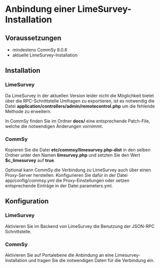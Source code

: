# Anbindung einer LimeSurvey-Installation

## Voraussetzungen
- mindestens CommSy 8.0.6
- aktuelle LimeSurvey-Installation

## Installation

### LimeSurvey
Da LimeSurvey in der aktuellen Version leider nicht die Möglichkeit bietet über die RPC-Schnittstelle Umfragen zu exportieren, ist es notwendig die Datei **application/controllers/admin/remotecontrol.php** um die fehlende Methode zu erweitern.

In CommSy finden Sie im Ordner **docs/** eine entsprechende Patch-File, welche die notwendigen Änderungen vornimmt.

### CommSy
Kopieren Sie die Datei **etc/commsy/limesurvey.php-dist** in den selben Ordner unter den Namen **limsurvey.php** und setzten Sie den Wert **$c_limesurvey** auf **true**.

Optional kann CommSy die Verbindung zu LimeSurvey auch über einen Proxy-Server herstellen. Konfigurieren Sie dafür in der Datei app/config/commsy.yml die Proxy-Einstellungen oder setzen entsprechende Einträge in der Datei parameters.yml.

## Konfiguration

### LimeSurvey
Aktivieren Sie im Backend von LimeSurvey die Benutzung der JSON-RPC Schnittstelle.

### CommSy
Aktivieren Sie auf Portalebene die Anbindung an eine Limesurvey-Installation und tragen Sie die notwendigen Daten für die Verbindung ein.